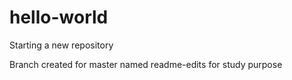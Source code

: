 # hello-world
Starting a new repository

Branch created for master named readme-edits for study purpose
